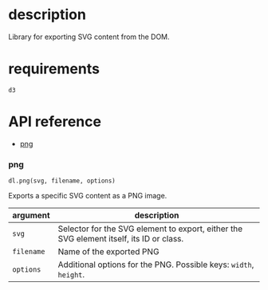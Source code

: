 # description
Library for exporting SVG content from the DOM.

# requirements
`d3`

# API reference
- [png](#png)


### png
```
dl.png(svg, filename, options)
```
Exports a specific SVG content as a PNG image.

argument | description
--- | ---
`svg` | Selector for the SVG element to export, either the SVG element itself, its ID or class.
`filename` | Name of the exported PNG
`options` | Additional options for the PNG. Possible keys: `width`, `height`.

